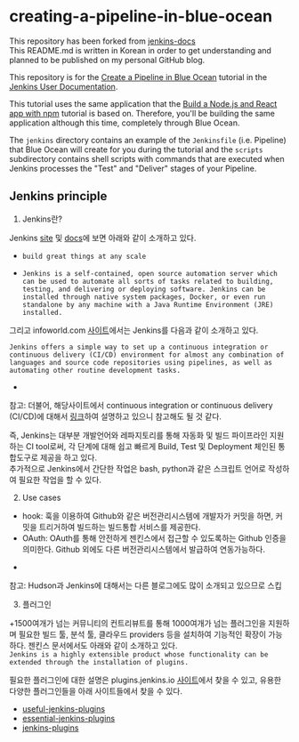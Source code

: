 # creating-a-pipeline-in-blue-ocean

This repository has been forked from [jenkins-docs](https://github.com/jenkins-docs/simple-node-js-react-npm-app)  
This README.md is written in Korean in order to get understanding and planned to be published on my personal GitHub blog.

This repository is for the
[Create a Pipeline in Blue Ocean](https://jenkins.io/doc/tutorials/create-a-pipeline-in-blue-ocean/)
tutorial in the [Jenkins User Documentation](https://jenkins.io/doc/).

This tutorial uses the same application that the [Build a Node.js and React app
with
npm](https://jenkins.io/doc/tutorials/build-a-node-js-and-react-app-with-npm/)
tutorial is based on. Therefore, you'll be building the same application
although this time, completely through Blue Ocean.

The `jenkins` directory contains an example of the `Jenkinsfile` (i.e. Pipeline)
that Blue Ocean will create for you during the tutorial and the `scripts`
subdirectory contains shell scripts with commands that are executed when Jenkins
processes the "Test" and "Deliver" stages of your Pipeline.

## Jenkins principle

1. Jenkins란?

Jenkins [site](https://www.jenkins.io/) 및 [docs](https://www.jenkins.io/doc/#what-is-jenkins)에 보면 아래와 같이 소개하고 있다.

- `build great things at any scale`

- `Jenkins is a self-contained, open source automation server which can be used to automate all sorts of tasks related to building, testing, and delivering or deploying software. Jenkins can be installed through native system packages, Docker, or even run standalone by any machine with a Java Runtime Environment (JRE) installed.`

그리고 infoworld.com [사이트](https://www.infoworld.com/article/3239666/what-is-jenkins-the-ci-server-explained.html)에서는 Jenkins를 다음과 같이 소개하고 있다.

`Jenkins offers a simple way to set up a continuous integration or continuous delivery (CI/CD) environment for almost any combination of languages and source code repositories using pipelines, as well as automating other routine development tasks.`

*
참고: 더불어, 해당사이트에서 continuous integration or continuous delivery (CI/CD)에 대해서 [링크](https://www.infoworld.com/article/3271126/what-is-cicd-continuous-integration-and-continuous-delivery-explained.html)하여 설명하고 있으니 참고해도 될 것 같다.


즉, Jenkins는 대부분 개발언어와 레파지토리를 통해 자동화 및 빌드 파이프라인 지원하는 CI tool로써, 각 단계에 대해 쉽고 빠르게 Build, Test 및 Deployment 체인된 통합도구로 제공을 하고 있다.  
추가적으로 Jenkins에서 간단한 작업은 bash, python과 같은 스크립트 언어로 작성하여 필요한 작업을 할 수 있다.

2. Use cases

- hook: 훅을 이용하여 Github와 같은 버전관리시스템에 개발자가 커밋을 하면, 커밋을 트리거하여 빌드하는 빌드통합 서비스를 제공한다.
- OAuth: OAuth를 통해 안전하게 젠킨스에서 접근할 수 있도록하는 Github 인증을 의미한다. Github 외에도 다른 버전관리시스템에서 발급하여 연동가능하다.

*
참고: Hudson과 Jenkins에 대해서는 다른 블로그에도 많이 소개되고 있으므로 스킵

3. 플러그인

+1500여개가 넘는 커뮤니티의 컨트리뷰트를 통해 1000여개가 넘는 플러그인을 지원하며 필요한 빌드 툴, 분석 툴, 클라우드 providers 등을 설치하여 기능적인 확장이 가능하다. 젠킨스 문서에서도 아래와 같이 소개하고 있다.  
`Jenkins is a highly extensible product whose functionality can be extended through the installation of plugins.`

필요한 플러그인에 대한 설명은 plugins.jenkins.io [사이트](https://plugins.jenkins.io/ui/search/?categories=userInterface)에서 찾을 수 있고, 유용한 다양한 플러그인들을 아래 사이트들에서 찾을 수 있다.  
- [useful-jenkins-plugins](https://www.hugeinc.com/articles/list-of-useful-jenkins-plugins)  
- [essential-jenkins-plugins](https://www.functionize.com/blog/4-essential-jenkins-plugins/)  
- [jenkins-plugins](https://caylent.com/jenkins-plugins)  
